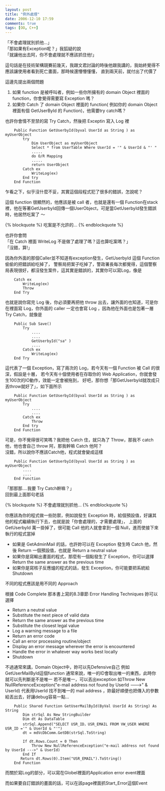 ```yaml
---
layout: post
title: "例外處理"
date: 2006-12-10 17:59
comments: true
tags: [OO, C++]
---
```


「不會處理就別抓他...」  
「那如果有Exception呢？」我狐疑的說  
「就讓他出去阿，你不會處理就不應該抓住他!」  

這句話是在技術架構競賽前幾天，我跟文君討論的時後他跟我講的，我始終覺得不應該讓使用者看到死亡畫面，那時候還懵懵懂懂， 直到兩天前，就付出了代價了  

<!--more-->

這邊先提出兩個問題  

1. 如果 function 是被呼叫者，例如一些你所擁有的 domain Object 裡面的 function，你會覺得需要寫 Exception 嗎？  
2. 如果你 Catch 了 domain Object 裡面的 function( 例如你的 domain Object 裡面有個 GetUserById 的 Function)，他需要try catch嗎？   

也許你會情不至禁的寫 Try Catch，然後把 Exceptin 寫入 Log 裡  
```
	Public Function GetUserbyId(byval UserId as String ) as myUserObject
		try
			Dim UserObject as myUserObject
			Select * from UserTable Where UserId = '" & UserId & "' "
			.....
			do O/R Mapping
			.....
			return UserObject
		Catch ex
			WriteLog(ex)
		End try
	End Function
```

乍看之下，似乎沒什麼不妥，其實這個段程式犯了很多的錯誤，怎說呢？

這個 function 很顯然的，他應該是被 call 者，也就是還有一個 Function在stack裡，他在等著GetUserbyId回傳一個UserObject，可是當GetUserbyId發生錯誤時，他居然吃案了 ～

{% blockquote %}
吃案是不允許的...
{% endblockquote %}

也許你會問  
「在 Catch 裡面 WriteLog 不是做了處理了嗎？這也算吃案嗎？」  
「沒錯，算!」  

因為你外面的那個Caller並不知道有exception發生，GetUserbyId 這個 Function 偷偷的把錯誤給吃掉了，
警察局把案子吃掉了，警政署長每次都覺得，這個警察局表現很好，都沒發生案件，這其實是錯誤的，其實你可以寫Log，像是
```
	Catch ex
		WriteLog(ex)
		Throw
	End Try
```

也就是說你寫完 Log 後，你必須要再把他 throw 出去，讓外面的也知道，可是你在裡面寫 Log，你外面的 caller 一定也會寫 Log ，因為他在外面也是包著一層 Try Catch，就像是
```
	Public Sub Save()
		Try
			....
			....
			GetUserbyId("sa" )
			....
		Catch ex
			WriteLog(ex)
	End Try
```

這代表了一個 Exception，寫了兩次的 Log，若今天有一個 Function 被 Call 的很深，假設是十層，
若今天有十個使用者在存取你的 Web Application，你就會發生100次的IO動作，效能一定會被拖到，
好吧，那你想「那GetUserbyId就改成只丟throw就好了」，如下面所示
```
	Public Function GetUserbyId(byval UserId as String ) as myUserObject
		Try
			....
			....
		Catch ex
			Throw
		End try
	End Function
```
可是，你不覺得很可笑嗎？我把他 Catch 住，就只為了 Throw，那我不 catch 他，他也會自己 throw 阿，那我幹嘛 Catch 他阿？  
沒錯，所以說你不應該Catch他，程式就會變成這樣
```
	Public Function GetUserbyId(byval UserId as String ) as myUserObject
		....
		....
	End Function
```
「那那那....我要 Try Catch幹嘛？」  
回到最上面那句老話  

{% blockquote %}
不會處理就別抓他...
{% endblockquote %}

你應該為你的程式做一些防禦，例如說發生 Exception 時，給個預設值，好讓其他的程式繼續執行下去，也就是說「你會處理的，才需要處理」，
上面的 GetUserbyId 萬一掛掉了，很可能 Call 他的人就會拿到一個 Null，進而使接下來執行的程式當掉  

* 如果是 GetAdminMail 的話，也許妳可以在 Exception 發生時 Catch 他，然後 Return 一個預設值，也就是 Return a neutral value  
* 如果你是寫輸出畫面的程式，那麼有一個點發生了 Exception，你可以選擇 Return the same answer as the previous time  
* 如果你是寫核子反應爐的程式的話，發生 Exception，你可能要把系統給 Shutdown  

不同的程式應該是用不同的 Approach

根據 Code Complete 那本書上寫的8.3章節 Error Handling Techniques
妳可以選擇

* Return a neutral value
* Substitute the next piece of valid data
* Return the same answer as the previous time
* Substitute the closest legal value
* Log a warning message to a file
* Return an error code
* Call an error processing routine/object
* Display an error message wherever the error is encountered
* Handle the error in whatever way works best locally
* Shutdown

不過通常來講，Domain Object中，妳可以先Defensive自己
例如GetUserMailById這個function
通常來說，唯一的ID會取出唯一的東西，此時你就可以先判斷是不是唯一
若不是唯一，可以丟出exception
如Throw New NullReferenceException("e-mail address not found by UserId --->" & UserId)
代表用UserId 找不到唯一的 mail address ，妳最好順便也把傳入的參數給丟出去，好讓debug容易一點...
```
	Public Shared Function GetUserMailById(ByVal UserId As String) As String
		Dim strSql As New StringBuilder
		Dim dt As DataTable
		strSql.Append("SELECT USR_ID，USR_EMAIL FROM VW_USER WHERE USR_ID ='" & UserId & "'")
		dt = mdVcDbComm.GetDB(strSql.ToString)

		If dt.Rows.Count = 0 Then
			Throw New NullReferenceException("e-mail address not found by UserId --->" & UserId)
		End If
       Return dt.Rows(0).Item("USR_EMAIL").ToString()
    End Function
```
而關於寫Log的部分，可以寫在Globel裡面的Application error event裡面

而如果要自訂錯誤的畫面的話，可以在該page裡面抓Start_Error這個Event